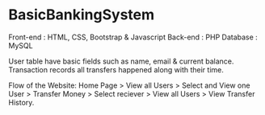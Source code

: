 # BasicBankingSystem
 Front-end : HTML, CSS, Bootstrap & Javascript Back-end : PHP Database : MySQL
 
User table have basic fields such as name, email & current balance. Transaction records all transfers happened along with their time. 

Flow of the Website: Home Page > View all Users > Select and View one User > Transfer Money > Select reciever > View all Users > View Transfer History.
